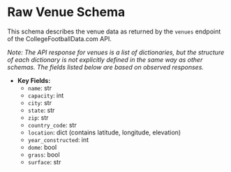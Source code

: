 # Raw Venue Schema

This schema describes the venue data as returned by the `venues` endpoint of the CollegeFootballData.com API.

_Note: The API response for venues is a list of dictionaries, but the structure of each dictionary is not explicitly defined in the same way as other schemas. The fields listed below are based on observed responses._

- **Key Fields:**
  - `name`: str
  - `capacity`: int
  - `city`: str
  - `state`: str
  - `zip`: str
  - `country_code`: str
  - `location`: dict (contains latitude, longitude, elevation)
  - `year_constructed`: int
  - `dome`: bool
  - `grass`: bool
  - `surface`: str

